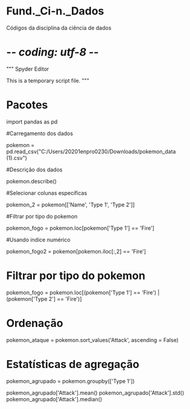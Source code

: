 # Fund._Ci-n._Dados
Códigos da disciplina da ciência de dados





# -*- coding: utf-8 -*-
"""
Spyder Editor

This is a temporary script file.
"""


# Pacotes

import pandas as pd

#Carregamento dos dados

pokemon = pd.read_csv("C:/Users/20201enpro0230/Downloads/pokemon_data (1).csv")

#Descrição dos dados

pokemon.describe()

#Selecionar colunas específicas

pokemon_2 = pokemon[['Name', 'Type 1', 'Type 2']]

#Filtrar por tipo do pokemon

pokemon_fogo = pokemon.loc[pokemon['Type 1'] == 'Fire']

#Usando indice numérico

pokemon_fogo2 = pokemon[pokemon.iloc[:,2] == 'Fire']

# Filtrar por tipo do pokemon

pokemon_fogo = pokemon.loc[(pokemon['Type 1'] == 'Fire') | (pokemon['Type 2'] == 'Fire')]

# Ordenação

pokemon_ataque = pokemon.sort_values('Attack', ascending = False)

# Estatísticas de agregação

pokemon_agrupado = pokemon.groupby(['Type 1'])

pokemon_agrupado['Attack'].mean()
pokemon_agrupado['Attack'].std()
pokemon_agrupado['Attack'].median()
